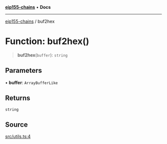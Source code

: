 [**eip155-chains**](../README.md) • **Docs**

***

[eip155-chains](../globals.md) / buf2hex

# Function: buf2hex()

> **buf2hex**(`buffer`): `string`

## Parameters

• **buffer**: `ArrayBufferLike`

## Returns

`string`

## Source

[src/utils.ts:4](https://github.com/ivanzzeth/eip155-chains/blob/885c950cdb1e7424d52ef7df29c0bc9c129fc0c3/src/utils.ts#L4)
